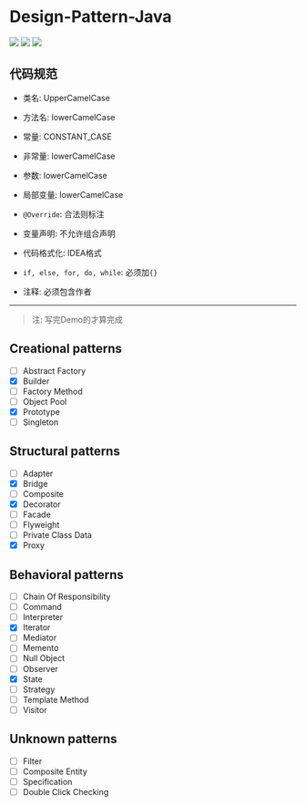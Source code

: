 # Design-Pattern-Java

![](https://img.shields.io/badge/Language-Java-green)	![](https://img.shields.io/badge/Number%20of%20team-10-orange)  ![](https://img.shields.io/github/last-commit/YagoToasa/Design-Pattern-Java)
## 代码规范
- 类名: UpperCamelCase
- 方法名: lowerCamelCase
- 常量: CONSTANT_CASE
- 非常量: lowerCamelCase
- 参数: lowerCamelCase
- 局部变量: lowerCamelCase

- `@Override`: 合法则标注
- 变量声明: 不允许组合声明
- 代码格式化: IDEA格式
- `if, else, for, do, while`: 必须加`{}`
- 注释: 必须包含作者


***
> 注: 写完Demo的才算完成

## Creational patterns

- [ ] Abstract Factory
- [x] Builder
- [ ] Factory Method
- [ ] Object Pool
- [x] Prototype
- [ ] Singleton

## Structural patterns

- [ ] Adapter
- [x] Bridge
- [ ] Composite
- [x] Decorator
- [ ] Facade
- [ ] Flyweight
- [ ] Private Class Data
- [x] Proxy

## Behavioral patterns

- [ ] Chain Of Responsibility
- [ ] Command
- [ ] Interpreter
- [x] Iterator
- [ ] Mediator
- [ ] Memento
- [ ] Null Object
- [ ] Observer
- [x] State
- [ ] Strategy
- [ ] Template Method
- [ ] Visitor

## Unknown patterns

- [ ] Filter 
- [ ] Composite Entity 
- [ ] Specification 
- [ ] Double Click Checking 

